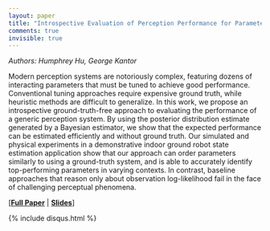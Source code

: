 ```yaml
---
layout: paper
title: "Introspective Evaluation of Perception Performance for Parameter Tuning without Ground Truth"
comments: true
invisible: true
---
```


<p class="text-left"><i>Authors: Humphrey Hu, George Kantor</i></p>

Modern perception systems are notoriously complex, featuring dozens of interacting parameters that must be tuned to achieve good performance. Conventional tuning approaches require expensive ground truth, while heuristic methods are difficult to generalize. In this work, we propose an introspective ground-truth-free approach to evaluating the performance of a generic perception system. By using the posterior distribution estimate generated by a Bayesian estimator, we show that the expected performance can be estimated efficiently and without ground truth. Our simulated and physical experiments in a demonstrative indoor ground robot state estimation application show that our approach can order parameters similarly to using a ground-truth system, and is able to accurately identify top-performing parameters in varying contexts. In contrast, baseline approaches that reason only about observation log-likelihood fail in the face of challenging perceptual phenomena.

[<b><a href="/static/papers/44.pdf">Full Paper</a></b> \| <b><a href="/static/slides/44.mp4">Slides</a></b>]

{% include disqus.html %}